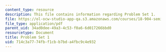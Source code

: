 ```yaml
---
content_type: resource
description: This file contains information regarding Problem Set 1.
file: https://ol-ocw-studio-app-qa.s3.amazonaws.com/courses/18-904-seminar-in-topology-spring-2011/714c3a7774fbf1cbb7bda4fbc9c4e932_MIT18_904S11_pset1.pdf
file_type: application/pdf
parent_uid: 34ad0dee-49a3-4c53-f0a6-6d017266bbd0
resourcetype: Document
title: Problem Set 1
uid: 714c3a77-74fb-f1cb-b7bd-a4fbc9c4e932
---
```

